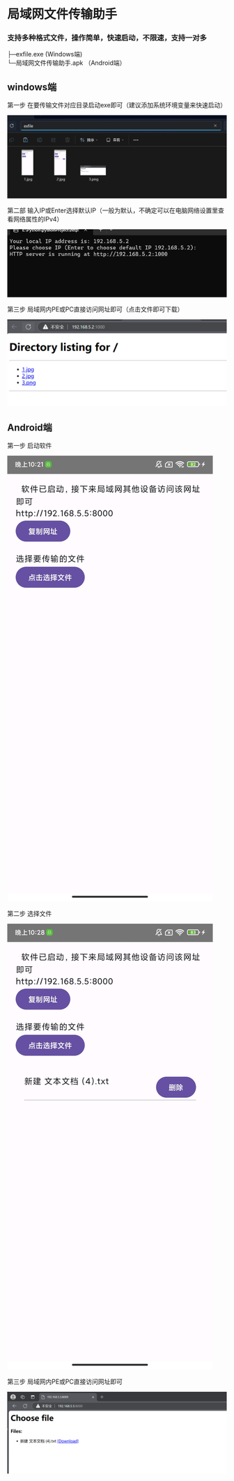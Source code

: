 #    局域网文件传输助手
### 支持多种格式文件，操作简单，快速启动，不限速，支持一对多

├─exfile.exe (Windows端)       
└─局域网文件传输助手.apk  （Android端）

## windows端

第一步 在要传输文件对应目录启动exe即可（建议添加系统环境变量来快速启动）

![img.png](img/4.png)

第二部 输入IP或Enter选择默认IP（一般为默认，不确定可以在电脑网络设置里查看网络属性的IPv4）

![img.png](img/5.png)

第三步 局域网内PE或PC直接访问网址即可（点击文件即可下载）

![img.png](img/6.png)


## Android端
第一步 启动软件

![1/jpg](img/1.jpg)

第二步 选择文件

![2/jpg](img/2.jpg)

第三步 局域网内PE或PC直接访问网址即可

![img.png](img/3.png)


